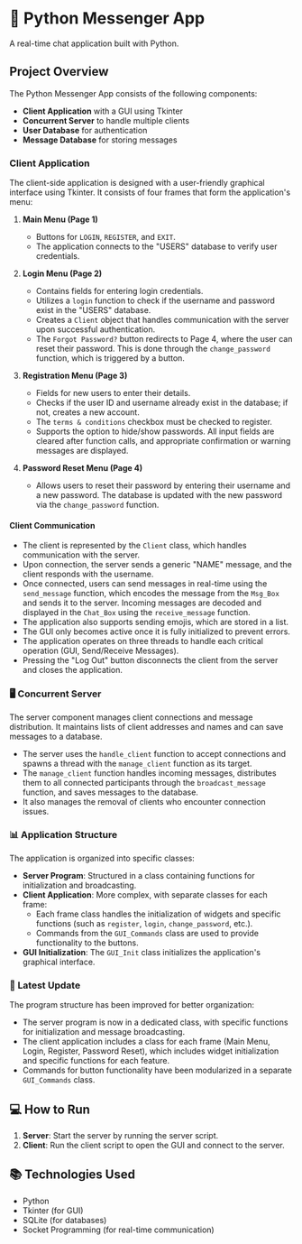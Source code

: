 # 📨 Python Messenger App

A real-time chat application built with Python.

## Project Overview

The Python Messenger App consists of the following components:

- **Client Application** with a GUI using Tkinter
- **Concurrent Server** to handle multiple clients
- **User Database** for authentication
- **Message Database** for storing messages

### Client Application

The client-side application is designed with a user-friendly graphical interface using Tkinter. It consists of four frames that form the application's menu:

1. **Main Menu (Page 1)**
   - Buttons for `LOGIN`, `REGISTER`, and `EXIT`.
   - The application connects to the "USERS" database to verify user credentials.

2. **Login Menu (Page 2)**
   - Contains fields for entering login credentials.
   - Utilizes a `login` function to check if the username and password exist in the "USERS" database.
   - Creates a `Client` object that handles communication with the server upon successful authentication.
   - The `Forgot Password?` button redirects to Page 4, where the user can reset their password. This is done through the `change_password` function, which is triggered by a button.

3. **Registration Menu (Page 3)**
   - Fields for new users to enter their details.
   - Checks if the user ID and username already exist in the database; if not, creates a new account.
   - The `terms & conditions` checkbox must be checked to register.
   - Supports the option to hide/show passwords. All input fields are cleared after function calls, and appropriate confirmation or warning messages are displayed.

4. **Password Reset Menu (Page 4)**
   - Allows users to reset their password by entering their username and a new password. The database is updated with the new password via the `change_password` function.

#### Client Communication

- The client is represented by the `Client` class, which handles communication with the server.
- Upon connection, the server sends a generic "NAME" message, and the client responds with the username.
- Once connected, users can send messages in real-time using the `send_message` function, which encodes the message from the `Msg_Box` and sends it to the server. Incoming messages are decoded and displayed in the `Chat_Box` using the `receive_message` function.
- The application also supports sending emojis, which are stored in a list.
- The GUI only becomes active once it is fully initialized to prevent errors.
- The application operates on three threads to handle each critical operation (GUI, Send/Receive Messages).
- Pressing the "Log Out" button disconnects the client from the server and closes the application.

### 🖥️ Concurrent Server

The server component manages client connections and message distribution. It maintains lists of client addresses and names and can save messages to a database.

- The server uses the `handle_client` function to accept connections and spawns a thread with the `manage_client` function as its target.
- The `manage_client` function handles incoming messages, distributes them to all connected participants through the `broadcast_message` function, and saves messages to the database.
- It also manages the removal of clients who encounter connection issues.

### 📊 Application Structure

The application is organized into specific classes:

- **Server Program**: Structured in a class containing functions for initialization and broadcasting.
- **Client Application**: More complex, with separate classes for each frame:
  - Each frame class handles the initialization of widgets and specific functions (such as `register`, `login`, `change_password`, etc.).
  - Commands from the `GUI_Commands` class are used to provide functionality to the buttons.
- **GUI Initialization**: The `GUI_Init` class initializes the application's graphical interface.

### 🌟 Latest Update

The program structure has been improved for better organization:

- The server program is now in a dedicated class, with specific functions for initialization and message broadcasting.
- The client application includes a class for each frame (Main Menu, Login, Register, Password Reset), which includes widget initialization and specific functions for each feature.
- Commands for button functionality have been modularized in a separate `GUI_Commands` class.

## 💻 How to Run

1. **Server**: Start the server by running the server script.
2. **Client**: Run the client script to open the GUI and connect to the server.

## 📚 Technologies Used

- Python
- Tkinter (for GUI)
- SQLite (for databases)
- Socket Programming (for real-time communication)

